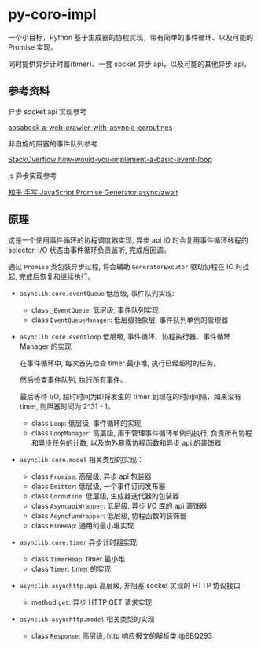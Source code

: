 # py-coro-impl

一个小目标，Python 基于生成器的协程实现，带有简单的事件循环、以及可能的 Promise 实现。

同时提供异步计时器(timer)、一套 socket 异步 api，以及可能的其他异步 api。

## 参考资料

异步 socket api 实现参考

[aosabook a-web-crawler-with-asyncio-coroutines](http://aosabook.org/en/500L/a-web-crawler-with-asyncio-coroutines.html)

非自旋的阻塞的事件队列参考

[StackOverflow how-would-you-implement-a-basic-event-loop](https://stackoverflow.com/questions/658403/how-would-you-implement-a-basic-event-loop)

js 异步实现参考

[知乎 手写 JavaScript Promise Generator async/await](https://zhuanlan.zhihu.com/p/338009998)

## 原理

这是一个使用事件循环的协程调度器实现, 异步 api IO 时会复用事件循环线程的 selector, I/O 状态由事件循环负责监听, 完成后回调。

通过 `Promise` 类包装异步过程, 将会辅助 `GeneratorExcutor` 驱动协程在 IO 时挂起, 完成后恢复和继续执行。

- `asynclib.core.eventQueue` 低层级, 事件队列实现:
  - class `_EventQueue`: 低层级, 事件队列实现
  - class `EventQueueManager`: 低层级抽象层, 事件队列单例的管理器
- `asynclib.core.eventloop` 低层级, 事件循环、协程执行器、事件循环 Manager 的实现
  
  在事件循环中, 每次首先检查 timer 最小堆, 执行已经超时的任务。
  
  然后检查事件队列, 执行所有事件。
  
  最后等待 I/O, 超时时间为即将发生的 timer 到现在的时间间隔，如果没有 timer, 则阻塞时间为 2^31 - 1。
  - class `Loop`: 低层级, 事件循环的实现
  - class `LoopManager`: 高层级, 用于管理事件循环单例的执行, 负责所有协程和异步任务的计数, 以及向外暴露协程函数和异步 api 的装饰器
- `asynclib.core.model` 相关类型的实现：
  - class `Promise`: 高层级, 异步 api 包装器
  - class `Emitter`: 低层级, 一个事件订阅发布器
  - class `Coroutine`: 低层级, 生成器迭代器的包装器
  - class `AsyncapiWrapper`: 低层级, 异步 I/O 库的 api 装饰器
  - class `AsyncfunWrapper`: 低层级, 协程函数的装饰器
  - class `MinHeap`: 通用的最小堆实现
- `asynclib.core.timer` 异步计时器实现:
  - class `TimerHeap`: timer 最小堆
  - class `Timer`: timer 的实现
- `asynclib.asynchttp.api` 高层级, 非阻塞 socket 实现的 HTTP 协议接口
  - method `get`: 异步 HTTP GET 请求实现
- `asynclib.asynchttp.model` 相关类型的实现
  - class `Response`: 高层级, http 响应报文的解析类 @BBQ293
